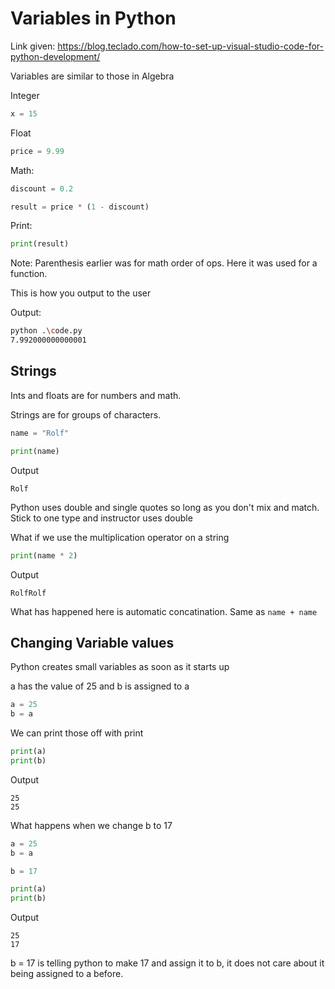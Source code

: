 # Variables in Python

Link given: https://blog.teclado.com/how-to-set-up-visual-studio-code-for-python-development/

Variables are similar to those in Algebra

Integer

```python
x = 15
```

Float

```python
price = 9.99
```

Math:

```python
discount = 0.2

result = price * (1 - discount)
```

Print:

```python
print(result)
```

Note: Parenthesis earlier was for math order of ops. Here it was used for a function.

This is how you output to the user

Output:

```sh
python .\code.py
7.992000000000001
```

## Strings

Ints and floats are for numbers and math.

Strings are for groups of characters.

```python
name = "Rolf"

print(name)
```

Output

```
Rolf
```

Python uses double and single quotes so long as you don't mix and match. Stick to one type and instructor uses double

What if we use the multiplication operator on a string

```python
print(name * 2)
```

Output

```
RolfRolf
```

What has happened here is automatic concatination. Same as `name + name`

## Changing Variable values

Python creates small variables as soon as it starts up

a has the value of 25 and b is assigned to a

```python
a = 25
b = a
```

We can print those off with print

```python
print(a)
print(b)
```

Output

```
25
25
```

What happens when we change b to 17

```python
a = 25
b = a

b = 17

print(a)
print(b)
```

Output

```
25
17
```

b = 17 is telling python to make 17 and assign it to b, it does not care about it being assigned to a before.
